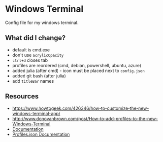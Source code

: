 # Windows Terminal

Config file for my windows terminal.

## What did I change?

* default is cmd.exe
* don't use `acrylicOpacity`
* `ctrl+d` closes tab
* profiles are reordered (cmd, debian, powershell, ubuntu, azure)
* added julia (after cmd) - icon must be placed next to `config.json`
* added git bash (after julia)
* add `titleBar` names

## Resources

* https://www.howtogeek.com/426346/how-to-customize-the-new-windows-terminal-app/
* http://www.donovanbrown.com/post/How-to-add-profiles-to-the-new-Windows-Terminal
* [Documentation](https://github.com/microsoft/terminal/blob/master/doc/user-docs/index.md)
* [Profiles.json Documentation](https://github.com/microsoft/terminal/blob/master/doc/cascadia/SettingsSchema.md)